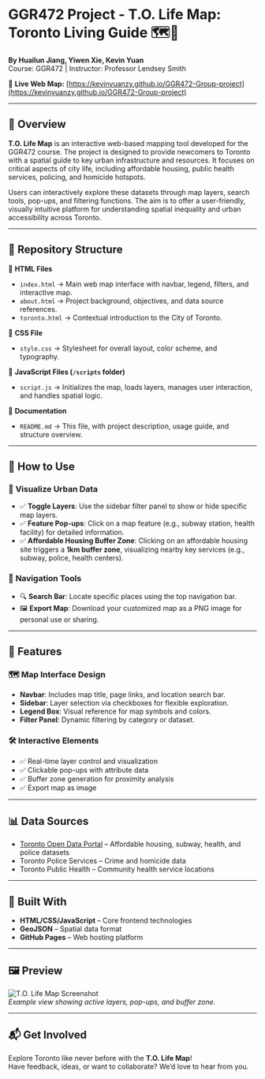 # GGR472 Project - T.O. Life Map: Toronto Living Guide 🗺️🌆  
**By Huailun Jiang, Yiwen Xie, Kevin Yuan**  
Course: GGR472 | Instructor: Professor Lendsey Smith  

🔗 **Live Web Map:** [https://kevinyuanzy.github.io/GGR472-Group-project](https://kevinyuanzy.github.io/GGR472-Group-project)

---

## 📌 Overview  

**T.O. Life Map** is an interactive web-based mapping tool developed for the GGR472 course. The project is designed to provide newcomers to Toronto with a spatial guide to key urban infrastructure and resources. It focuses on critical aspects of city life, including affordable housing, public health services, policing, and homicide hotspots.  

Users can interactively explore these datasets through map layers, search tools, pop-ups, and filtering functions. The aim is to offer a user-friendly, visually intuitive platform for understanding spatial inequality and urban accessibility across Toronto.  

---

## 🧱 Repository Structure  

📁 **HTML Files**  
- `index.html` → Main web map interface with navbar, legend, filters, and interactive map.  
- `about.html` → Project background, objectives, and data source references.  
- `toronto.html` → Contextual introduction to the City of Toronto.  

🎨 **CSS File**  
- `style.css` → Stylesheet for overall layout, color scheme, and typography.  

📜 **JavaScript Files (`/scripts` folder)**  
- `script.js` → Initializes the map, loads layers, manages user interaction, and handles spatial logic.  

📝 **Documentation**  
- `README.md` → This file, with project description, usage guide, and structure overview.

---

## 🚀 How to Use  

### 🔎 **Visualize Urban Data**  
- ✅ **Toggle Layers**: Use the sidebar filter panel to show or hide specific map layers.  
- ✅ **Feature Pop-ups**: Click on a map feature (e.g., subway station, health facility) for detailed information.  
- ✅ **Affordable Housing Buffer Zone**: Clicking on an affordable housing site triggers a **1km buffer zone**, visualizing nearby key services (e.g., subway, police, health centers).  

### 🧭 **Navigation Tools**  
- 🔍 **Search Bar**: Locate specific places using the top navigation bar.  
- 🖼️ **Export Map**: Download your customized map as a PNG image for personal use or sharing.

---

## 🎨 Features  

### 🗺️ **Map Interface Design**  
- **Navbar**: Includes map title, page links, and location search bar.  
- **Sidebar**: Layer selection via checkboxes for flexible exploration.  
- **Legend Box**: Visual reference for map symbols and colors.  
- **Filter Panel**: Dynamic filtering by category or dataset.

### 🛠️ **Interactive Elements**  
- ✅ Real-time layer control and visualization  
- ✅ Clickable pop-ups with attribute data  
- ✅ Buffer zone generation for proximity analysis  
- ✅ Export map as image  

---

## 📊 Data Sources  

- [Toronto Open Data Portal](https://open.toronto.ca/) – Affordable housing, subway, health, and police datasets  
- Toronto Police Services – Crime and homicide data  
- Toronto Public Health – Community health service locations  

---

## 🔧 Built With  
 
- **HTML/CSS/JavaScript** – Core frontend technologies  
- **GeoJSON** – Spatial data format  
- **GitHub Pages** – Web hosting platform  

---

## 🖼️ Preview  

![T.O. Life Map Screenshot](./screenshots/map-preview.png)  
*Example view showing active layers, pop-ups, and buffer zone.*

---

## 📬 Get Involved  

Explore Toronto like never before with the **T.O. Life Map**!  
Have feedback, ideas, or want to collaborate? We’d love to hear from you.  
